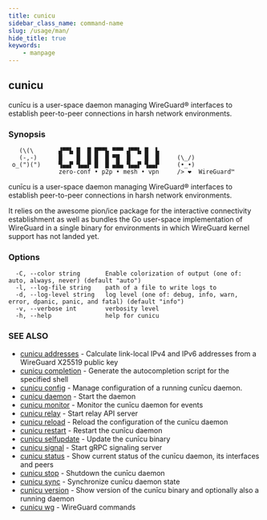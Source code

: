 ```yaml
---
title: cunicu
sidebar_class_name: command-name
slug: /usage/man/
hide_title: true
keywords:
    - manpage
---
```


## cunicu

cunīcu is a user-space daemon managing WireGuard® interfaces to establish peer-to-peer connections in harsh network environments.

### Synopsis


       (\(\       ▟▀▀▙ █  █ █▀▀▙ ▀▀▀ ▟▀▀▙ █  ▙     
       (-,-)      █    █  █ █  █ ▀█  █    █  █     (\_/)
     o_(")(")     ▜▄▄▛ ▜▄▄▛ █  █ ▄█▄ ▜▄▄▛ ▜▄▄▛     (•_•)
                  zero-conf • p2p • mesh • vpn     /> ❤️  WireGuard™

cunīcu is a user-space daemon managing WireGuard® interfaces to
establish peer-to-peer connections in harsh network environments.

It relies on the awesome pion/ice package for the interactive
connectivity establishment as well as bundles the Go user-space
implementation of WireGuard in a single binary for environments
in which WireGuard kernel support has not landed yet.

### Options

```
  -C, --color string       Enable colorization of output (one of: auto, always, never) (default "auto")
  -l, --log-file string    path of a file to write logs to
  -d, --log-level string   log level (one of: debug, info, warn, error, dpanic, panic, and fatal) (default "info")
  -v, --verbose int        verbosity level
  -h, --help               help for cunicu
```

### SEE ALSO

* [cunicu addresses](cunicu_addresses.md)	 - Calculate link-local IPv4 and IPv6 addresses from a WireGuard X25519 public key
* [cunicu completion](cunicu_completion.md)	 - Generate the autocompletion script for the specified shell
* [cunicu config](cunicu_config.md)	 - Manage configuration of a running cunīcu daemon.
* [cunicu daemon](cunicu_daemon.md)	 - Start the daemon
* [cunicu monitor](cunicu_monitor.md)	 - Monitor the cunīcu daemon for events
* [cunicu relay](cunicu_relay.md)	 - Start relay API server
* [cunicu reload](cunicu_reload.md)	 - Reload the configuration of the cunīcu daemon
* [cunicu restart](cunicu_restart.md)	 - Restart the cunīcu daemon
* [cunicu selfupdate](cunicu_selfupdate.md)	 - Update the cunīcu binary
* [cunicu signal](cunicu_signal.md)	 - Start gRPC signaling server
* [cunicu status](cunicu_status.md)	 - Show current status of the cunīcu daemon, its interfaces and peers
* [cunicu stop](cunicu_stop.md)	 - Shutdown the cunīcu daemon
* [cunicu sync](cunicu_sync.md)	 - Synchronize cunīcu daemon state
* [cunicu version](cunicu_version.md)	 - Show version of the cunīcu binary and optionally also a running daemon
* [cunicu wg](cunicu_wg.md)	 - WireGuard commands

